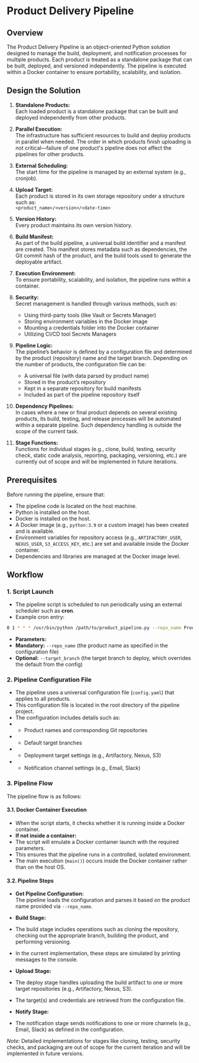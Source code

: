 # Product Delivery Pipeline

## Overview

The Product Delivery Pipeline is an object-oriented Python solution designed to manage the build, deployment, and notification processes for multiple products. Each product is treated as a standalone package that can be built, deployed, and versioned independently. The pipeline is executed within a Docker container to ensure portability, scalability, and isolation.

## Design the Solution

1. **Standalone Products:**  
   Each loaded product is a standalone package that can be built and deployed independently from other products.

2. **Parallel Execution:**  
   The infrastructure has sufficient resources to build and deploy products in parallel when needed. The order in which products finish uploading is not critical—failure of one product's pipeline does not affect the pipelines for other products.

3. **External Scheduling:**  
   The start time for the pipeline is managed by an external system (e.g., cronjob).

4. **Upload Target:**  
   Each product is stored in its own storage repository under a structure such as:  
   `<product_name>/<version>/<date-time>`

5. **Version History:**  
   Every product maintains its own version history.

6. **Build Manifest:**  
   As part of the build pipeline, a universal build identifier and a manifest are created. This manifest stores metadata such as dependencies, the Git commit hash of the product, and the build tools used to generate the deployable artifact.

7. **Execution Environment:**  
   To ensure portability, scalability, and isolation, the pipeline runs within a container.

8. **Security:**  
   Secret management is handled through various methods, such as:  
   - Using third-party tools (like Vault or Secrets Manager)  
   - Storing environment variables in the Docker image  
   - Mounting a credentials folder into the Docker container  
   - Utilizing CI/CD tool Secrets Managers

9. **Pipeline Logic:**  
   The pipeline’s behavior is defined by a configuration file and determined by the product (repository) name and the target branch. Depending on the number of products, the configuration file can be:
   - A universal file (with data parsed by product name)
   - Stored in the product’s repository
   - Kept in a separate repository for build manifests
   - Included as part of the pipeline repository itself

10. **Dependency Pipelines:**  
    In cases where a new or final product depends on several existing products, its build, testing, and release processes will be automated within a separate pipeline. Such dependency handling is outside the scope of the current task.

11. **Stage Functions:**  
    Functions for individual stages (e.g., clone, build, testing, security check, static code analysis, reporting, packaging, versioning, etc.) are currently out of scope and will be implemented in future iterations.


## Prerequisites

Before running the pipeline, ensure that:

- The pipeline code is located on the host machine.
- Python is installed on the host.
- Docker is installed on the host.
- A Docker image (e.g., `python:3.9` or a custom image) has been created and is available.
- Environment variables for repository access (e.g., `ARTIFACTORY_USER`, `NEXUS_USER`, `S3_ACCESS_KEY`, etc.) are set and available inside the Docker container.
- Dependencies and libraries are managed at the Docker image level.


## Workflow

### 1. Script Launch

- The pipeline script is scheduled to run periodically using an external scheduler such as **cron**.
- Example cron entry:
``` bash
0 1 * * * /usr/bin/python /path/to/product_pipeline.py --repo_name ProductA --target_branch main
```
- **Parameters:**
- **Mandatory:** `--repo_name` (the product name as specified in the configuration file)
- **Optional:** `--target_branch` (the target branch to deploy, which overrides the default from the config)

### 2. Pipeline Configuration File

- The pipeline uses a universal configuration file (`config.yaml`) that applies to all products.
- This configuration file is located in the root directory of the pipeline project.
- The configuration includes details such as:
- - Product names and corresponding Git repositories
- - Default target branches
- - Deployment target settings (e.g., Artifactory, Nexus, S3)
- - Notification channel settings (e.g., Email, Slack)

### 3. Pipeline Flow

The pipeline flow is as follows:

#### 3.1. Docker Container Execution

- When the script starts, it checks whether it is running inside a Docker container.
- **If not inside a container:**
- The script will emulate a Docker container launch with the required parameters.
- This ensures that the pipeline runs in a controlled, isolated environment.
- The main execution (`main()`) occurs inside the Docker container rather than on the host OS.

#### 3.2. Pipeline Steps

- **Get Pipeline Configuration:**  
The pipeline loads the configuration and parses it based on the product name provided via `--repo_name`.

- **Build Stage:**  
- The build stage includes operations such as cloning the repository, checking out the appropriate branch, building the product, and performing versioning.
- In the current implementation, these steps are simulated by printing messages to the console.

- **Upload Stage:**  
- The deploy stage handles uploading the build artifact to one or more target repositories (e.g., Artifactory, Nexus, S3).
- The target(s) and credentials are retrieved from the configuration file.

- **Notify Stage:**  
- The notification stage sends notifications to one or more channels (e.g., Email, Slack) as defined in the configuration.

*Note:* Detailed implementations for stages like cloning, testing, security checks, and packaging are out of scope for the current iteration and will be implemented in future versions.